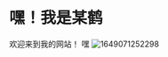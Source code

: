 # 嘿！我是某鹤
欢迎来到我的网站！
嘿
![1649071252298](https://user-images.githubusercontent.com/63549720/177947979-79e9d779-dcdb-4bba-a248-f29e3ac69ca6.gif)
